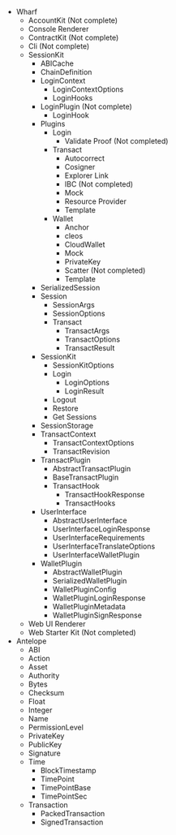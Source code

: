 - Wharf
  - AccountKit (Not complete)
  - Console Renderer
  - ContractKit (Not complete)
  - Cli (Not complete)
  - SessionKit
    - ABICache
    - ChainDefinition
    - LoginContext
      - LoginContextOptions
      - LoginHooks
    - LoginPlugin (Not complete)
      - LoginHook
    - Plugins
      - Login
        - Validate Proof (Not completed)
      - Transact
        - Autocorrect
        - Cosigner
        - Explorer Link
        - IBC (Not completed)
        - Mock
        - Resource Provider
        - Template
      - Wallet
        - Anchor
        - cleos
        - CloudWallet
        - Mock
        - PrivateKey
        - Scatter (Not completed)
        - Template
    - SerializedSession
    - Session
      - SessionArgs
      - SessionOptions
      - Transact
        - TransactArgs
        - TransactOptions
        - TransactResult
    - SessionKit
      - SessionKitOptions
      - Login
        - LoginOptions
        - LoginResult
      - Logout
      - Restore
      - Get Sessions
    - SessionStorage
    - TransactContext
      - TransactContextOptions
      - TransactRevision
    - TransactPlugin
      - AbstractTransactPlugin
      - BaseTransactPlugin
      - TransactHook
        - TransactHookResponse
        - TransactHooks
    - UserInterface
      - AbstractUserInterface
      - UserInterfaceLoginResponse
      - UserInterfaceRequirements
      - UserInterfaceTranslateOptions
      - UserInterfaceWalletPlugin
    - WalletPlugin
      - AbstractWalletPlugin
      - SerializedWalletPlugin
      - WalletPluginConfig
      - WalletPluginLoginResponse
      - WalletPluginMetadata
      - WalletPluginSignResponse
  - Web UI Renderer
  - Web Starter Kit (Not completed)
- Antelope
  - ABI
  - Action
  - Asset
  - Authority
  - Bytes
  - Checksum
  - Float
  - Integer
  - Name
  - PermissionLevel
  - PrivateKey
  - PublicKey
  - Signature
  - Time
    - BlockTimestamp
    - TimePoint
    - TimePointBase
    - TimePointSec
  - Transaction
    - PackedTransaction
    - SignedTransaction
